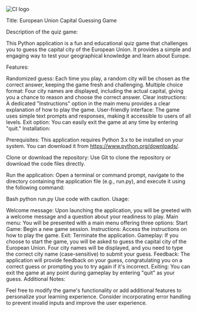 ![CI logo](https://codeinstitute.s3.amazonaws.com/fullstack/ci_logo_small.png)

Title: European Union Capital Guessing Game

Description of the quiz game:

This Python application is a fun and educational quiz game that challenges you to guess the capital city of the European Union. It provides a simple and engaging way to test your geographical knowledge and learn about Europe.

Features:

Randomized guess: Each time you play, a random city will be chosen as the correct answer, keeping the game fresh and challenging.
Multiple choice format: Four city names are displayed, including the actual capital, giving you a chance to reason and choose the correct answer.
Clear instructions: A dedicated "Instructions" option in the main menu provides a clear explanation of how to play the game.
User-friendly interface: The game uses simple text prompts and responses, making it accessible to users of all levels.
Exit option: You can easily exit the game at any time by entering "quit."
Installation:

Prerequisites: This application requires Python 3.x to be installed on your system. You can download it from https://www.python.org/downloads/.

Clone or download the repository: Use Git to clone the repository or download the code files directly.

Run the application: Open a terminal or command prompt, navigate to the directory containing the application file (e.g., run.py), and execute it using the following command:

Bash
python run.py
Use code with caution.
Usage:

Welcome message: Upon launching the application, you will be greeted with a welcome message and a question about your readiness to play.
Main menu: You will be presented with a main menu offering three options:
Start Game: Begin a new game session.
Instructions: Access the instructions on how to play the game.
Exit: Terminate the application.
Gameplay: If you choose to start the game, you will be asked to guess the capital city of the European Union. Four city names will be displayed, and you need to type the correct city name (case-sensitive) to submit your guess.
Feedback: The application will provide feedback on your guess, congratulating you on a correct guess or prompting you to try again if it's incorrect.
Exiting: You can exit the game at any point during gameplay by entering "quit" as your guess.
Additional Notes:

Feel free to modify the game's functionality or add additional features to personalize your learning experience.
Consider incorporating error handling to prevent invalid inputs and improve the user experience.